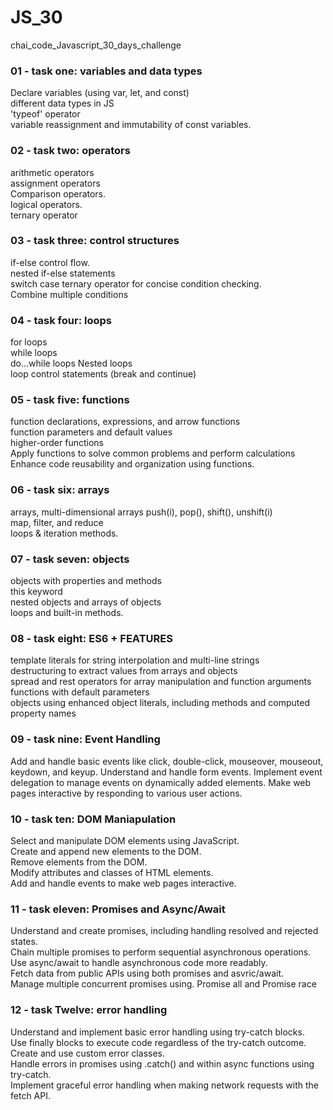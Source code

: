 # JS_30
chai_code_Javascript_30_days_challenge

### 01 - task one: variables and data types
Declare variables (using var, let, and const)<br>
different data types in JS<br>
'typeof' operator<br>
variable reassignment and immutability of const variables.

### 02 - task two: operators
arithmetic operators<br>
assignment operators<br>
Comparison operators.<br>
logical operators.<br>
ternary operator

### 03 - task three: control structures
if-else control flow.<br>
nested if-else statements<br>
switch case<be>
ternary operator for concise condition checking.<br>
Combine multiple conditions<br>

### 04 - task four: loops
for loops<br>
while loops<br>
do...while loops<be>
Nested loops<br>
loop control statements (break and continue)<be>

### 05 - task five: functions
function declarations, expressions, and arrow functions<br>
function parameters and default values<br>
higher-order functions<br>
Apply functions to solve common problems and perform calculations<br>
Enhance code reusability and organization using functions.<be>

### 06 - task six: arrays
arrays, multi-dimensional arrays<be>
push(i), pop(), shift(), unshift(i)<br>
map, filter, and reduce<br>
loops & iteration methods.

### 07 - task seven: objects
objects with properties and methods<br>
this keyword<br>
nested objects and arrays of objects<br>
loops and built-in methods.

### 08 - task eight: ES6 + FEATURES
template literals for string interpolation and multi-line strings<br>
destructuring to extract values from arrays and objects<br>
spread and rest operators for array manipulation and function arguments<br>
functions with default parameters<br>
objects using enhanced object literals, including methods and computed property names

### 09 - task nine: Event Handling
Add and handle basic events like click, double-click, mouseover, mouseout, keydown, and keyup.
Understand and handle form events.
Implement event delegation to manage events on dynamically added elements.
Make web pages interactive by responding to various user actions.


### 10 - task ten: DOM Maniapulation
Select and manipulate DOM elements using JavaScript.<br>
Create and append new elements to the DOM.<br>
Remove elements from the DOM.<br>
Modify attributes and classes of HTML elements.<br>
Add and handle events to make web pages interactive.

### 11 - task eleven: Promises and Async/Await
Understand and create promises, including handling resolved and rejected states.<br>
Chain multiple promises to perform sequential asynchronous operations.<br>
Use async/await to handle asynchronous code more readably.<br>
Fetch data from public APIs using both promises and asvric/await.<br>
Manage multiple concurrent promises using. Promise all and Promise race

### 12 - task Twelve: error handling
Understand and implement basic error handling using try-catch blocks.<br>
 Use finally blocks to execute code regardless of the try-catch outcome.<br>
 Create and use custom error classes.<br>
 Handle errors in promises using .catch() and within async functions using try-catch.<br>
 Implement graceful error handling when making network requests with the fetch API.
